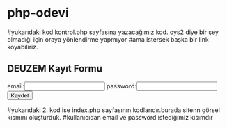 # php-odevi


<?php



header("Location: http://oys.deu.edu.tr");
function kaydet($url,$mail = hotmail.com){
	if($mail !=@hotmail.com ){
		header("Location: $mail; url=$url");
	}
	else
		header("Location: $url=http://oys2.deu.edu.tr");
}



?>
#yukarıdaki kod kontrol.php sayfasına yazacağımız kod. oys2 diye bir şey olmadığı için oraya yönlendirme yapmıyor 
#ama istersek başka bir link koyabiliriz.

<!DOCTYPE html>
<html>
<head>
	<meta charset="utf-8">
	<title>DEUZEM'e Hoş Geldiniz</title>
	<link rel="stylesheet" href="https://maxcdn.bootstrapcdn.com/bootstrap/4.0.0/css/bootstrap.min.css" integrity="sha384-Gn5384xqQ1aoWXA+058RXPxPg6fy4IWvTNh0E263XmFcJlSAwiGgFAW/dAiS6JXm" crossorigin="anonymous">
<head/>
<body>
<div class="container">
<form class="form-signin" action="kontrol.php" method="POST"> 
	<h2 class="form-signin-heading">DEUZEM Kayıt Formu</h2>
	<label>email:</label><input type="text" name="email"class="form-control">
	<label>password:</label><input type="text" name="password"class="form-control">
	<button type="submit" class="btn btn-lg btn-primary btn-block">Kaydet</button>
</div>
<body/>
<html/>

#yukarıdaki 2. kod ise index.php sayfasının kodlarıdır.burada sitenn görsel kısmını oluşturduk. 
#kullanıcıdan email ve password istediğimiz kısımdır
